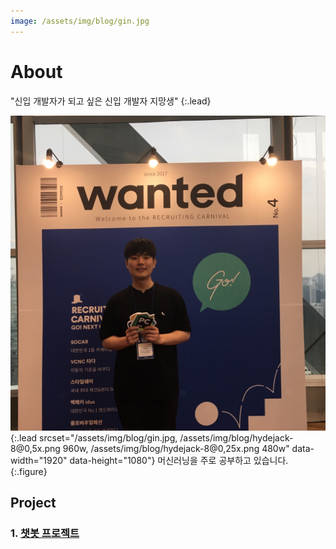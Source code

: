 ```yaml
---
image: /assets/img/blog/gin.jpg
---
```


# About

"신입 개발자가 되고 싶은 신입 개발자 지망생"
{:.lead}

![Screenshot](assets/img/blog/gin.jpg){:.lead srcset="/assets/img/blog/gin.jpg, /assets/img/blog/hydejack-8@0,5x.png 960w, /assets/img/blog/hydejack-8@0,25x.png 480w" data-width="1920" data-height="1080"}
머신러닝을 주로 공부하고 있습니다.
{:.figure}

## Project

### 1. <a href="/projects/chatbot.md">챗봇 프로젝트</a>